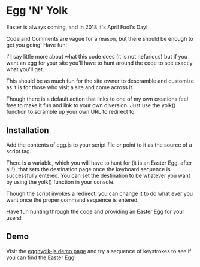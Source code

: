 # Egg 'N' Yolk

Easter is always coming, and in 2018 it's April Fool's Day!

Code and Comments are vague for a reason, but there should be enough to get you going! Have fun!

I'll say little more about what this code does (it is not nefarious) but if you want an egg for your site you'll have to hunt around the code to see exactly what you'll get.

This should be as much fun for the site owner to descramble and customize as it is for those who visit a site and come across it.

Though there is a default action that links to one of my own creations feel free to make it fun and link to your own diversion. Just use the yolk() function to scramble up your own URL to redirect to.

## Installation

Add the contents of egg.js to your script file or point to it as the source of a script tag.

There is a variable, which you will have to hunt for (it is an Easter Egg, after all!), that sets the destination page once the keyboard sequence is successfully entered. You can set the destination to be whatever you want by using the yolk() function in your console.

Though the script invokes a redirect, you can change it to do what ever you want once the proper command sequence is entered.

Have fun hunting through the code and providing an Easter Egg for your users!

## Demo

Visit the [eggnyolk-js demo page](https://eggnyolk-js.demo.63klabs.net) and try a sequence of keystrokes to see if you can find the Easter Egg!
